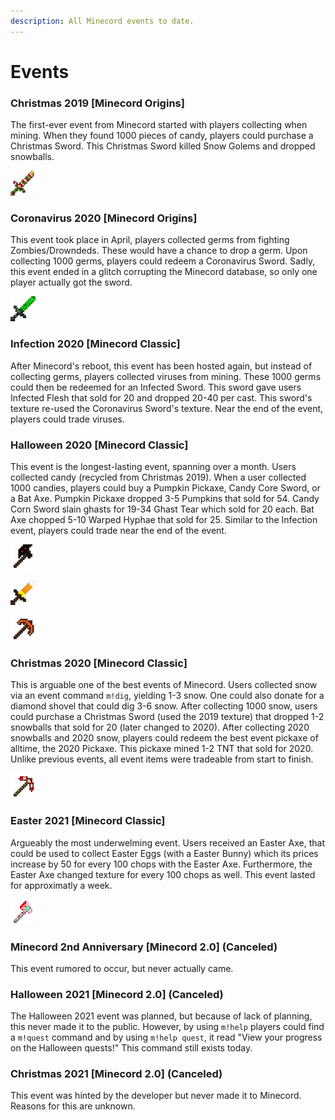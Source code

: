```yaml
---
description: All Minecord events to date.
---
```


# Events

### Christmas 2019 \[Minecord Origins]

The first-ever event from Minecord started with players collecting when mining. When they found 1000 pieces of candy, players could purchase a Christmas Sword. This Christmas Sword killed Snow Golems and dropped snowballs.

![Christ-mas Sword](<../.gitbook/assets/image (10).png>)

### Coronavirus 2020 \[Minecord Origins]

This event took place in April, players collected germs from fighting Zombies/Drowndeds. These would have a chance to drop a germ. Upon collecting 1000 germs, players could redeem a Coronavirus Sword. Sadly, this event ended in a glitch corrupting the Minecord database, so only one player actually got the sword.

![Cor-onavius Sword](<../.gitbook/assets/image (11).png>)

### Infection 2020 \[Minecord Classic]

After Minecord's reboot, this event has been hosted again, but instead of collecting germs, players collected viruses from mining. These 1000 germs could then be redeemed for an Infected Sword. This sword gave users Infected Flesh that sold for 20 and dropped 20-40 per cast. This sword's texture re-used the Coronavirus Sword's texture. Near the end of the event, players could trade viruses.

### Halloween 2020 \[Minecord Classic]

This event is the longest-lasting event, spanning over a month. Users collected candy (recycled from Christmas 2019). When a user collected 1000 candies, players could buy a Pumpkin Pickaxe, Candy Core Sword, or a Bat Axe. Pumpkin Pickaxe dropped 3-5 Pumpkins that sold for 54. Candy Corn Sword slain ghasts for 19-34 Ghast Tear which sold for 20 each. Bat Axe chopped 5-10 Warped Hyphae that sold for 25. Similar to the Infection event, players could trade near the end of the event.

![Bat Axe](<../.gitbook/assets/image (12).png>)

![Candy Corn Sword](<../.gitbook/assets/image (7) (1).png>)

![Pump-kin Pick-axe](<../.gitbook/assets/image (8).png>)

### Christmas 2020 \[Minecord Classic]

This is arguable one of the best events of Minecord. Users collected snow via an event command `m!dig`, yielding 1-3 snow. One could also donate for a diamond shovel that could dig 3-6 snow. After collecting 1000 snow, users could purchase a Christmas Sword (used the 2019 texture) that dropped 1-2 snowballs that sold for 20 (later changed to 2020). After collecting 2020 snowballs and 2020 snow, players could redeem the best event pickaxe of alltime, the 2020 Pickaxe. This pickaxe mined 1-2 TNT that sold for 2020. Unlike previous events, all event items were tradeable from start to finish.

![2020 Pick-axe](<../.gitbook/assets/image (6) (1).png>)

### Easter 2021 \[Minecord Classic]

Argueably the most underwelming event. Users received an Easter Axe, that could be used to collect Easter Eggs (with a Easter Bunny) which its prices increase by 50 for every 100 chops with the Easter Axe. Furthermore, the Easter Axe changed texture for every 100 chops as well. This event lasted for approximatly a week.

![EasterAxe Final](<../.gitbook/assets/image (6).png>)

### Minecord 2nd Anniversary \[Minecord 2.0] (Canceled)

This event rumored to occur, but never actually came.

### Halloween 2021 \[Minecord 2.0] (Canceled)

The Halloween 2021 event was planned, but because of lack of planning, this never made it to the public. However, by using `m!help` players could find a `m!quest` command and by using `m!help quest`, it read "View your progress on the Halloween quests!" This command still exists today.

### Christmas 2021 \[Minecord 2.0] (Canceled)

This event was hinted by the developer but never made it to Minecord. Reasons for this are unknown.
